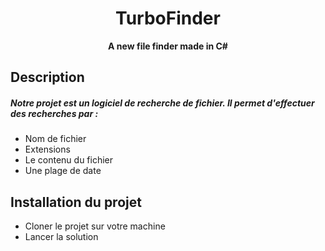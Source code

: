 
<div align="center">

# TurboFinder

**A new file finder made in C#**

</div>


## Description 

##### Notre projet est un logiciel de recherche de fichier. Il permet d'effectuer des recherches par :
-	Nom de fichier
-	Extensions
-	Le contenu du fichier
-	Une plage de date 

## Installation du projet
- Cloner le projet sur votre machine
- Lancer la solution 



